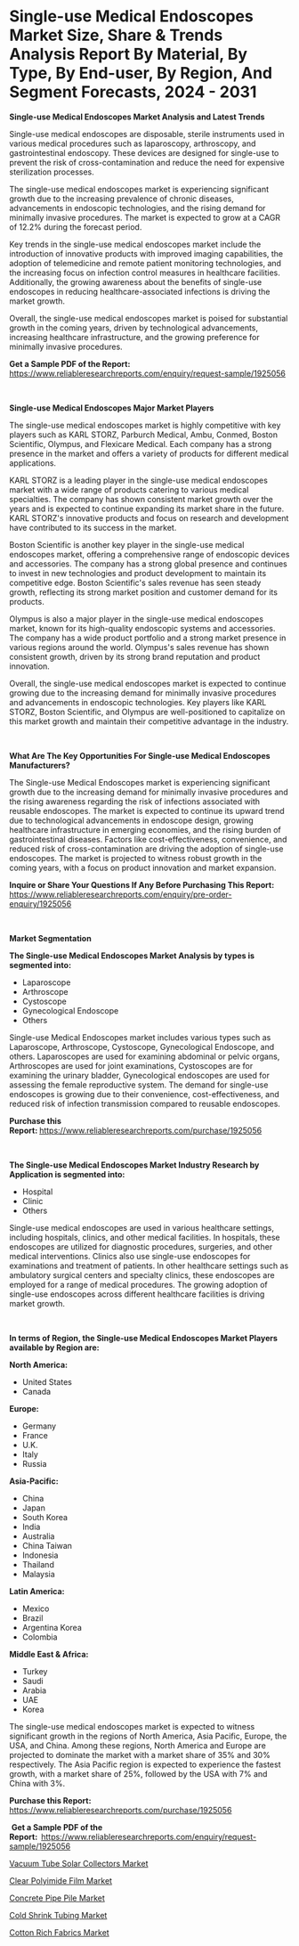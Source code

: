 <p><h1>Single-use Medical Endoscopes Market Size, Share & Trends Analysis Report By Material, By Type, By End-user, By Region, And Segment Forecasts, 2024 - 2031</h1></p><p><strong>Single-use Medical Endoscopes Market Analysis and Latest Trends</strong></p>
<p><p>Single-use medical endoscopes are disposable, sterile instruments used in various medical procedures such as laparoscopy, arthroscopy, and gastrointestinal endoscopy. These devices are designed for single-use to prevent the risk of cross-contamination and reduce the need for expensive sterilization processes.</p><p>The single-use medical endoscopes market is experiencing significant growth due to the increasing prevalence of chronic diseases, advancements in endoscopic technologies, and the rising demand for minimally invasive procedures. The market is expected to grow at a CAGR of 12.2% during the forecast period.</p><p>Key trends in the single-use medical endoscopes market include the introduction of innovative products with improved imaging capabilities, the adoption of telemedicine and remote patient monitoring technologies, and the increasing focus on infection control measures in healthcare facilities. Additionally, the growing awareness about the benefits of single-use endoscopes in reducing healthcare-associated infections is driving the market growth.</p><p>Overall, the single-use medical endoscopes market is poised for substantial growth in the coming years, driven by technological advancements, increasing healthcare infrastructure, and the growing preference for minimally invasive procedures.</p></p>
<p><strong>Get a Sample PDF of the Report:&nbsp;</strong> <a href="https://www.reliableresearchreports.com/enquiry/request-sample/1925056">https://www.reliableresearchreports.com/enquiry/request-sample/1925056</a></p>
<p>&nbsp;</p>
<p><strong>Single-use Medical Endoscopes Major Market Players</strong></p>
<p><p>The single-use medical endoscopes market is highly competitive with key players such as KARL STORZ, Parburch Medical, Ambu, Conmed, Boston Scientific, Olympus, and Flexicare Medical. Each company has a strong presence in the market and offers a variety of products for different medical applications.</p><p>KARL STORZ is a leading player in the single-use medical endoscopes market with a wide range of products catering to various medical specialties. The company has shown consistent market growth over the years and is expected to continue expanding its market share in the future. KARL STORZ's innovative products and focus on research and development have contributed to its success in the market.</p><p>Boston Scientific is another key player in the single-use medical endoscopes market, offering a comprehensive range of endoscopic devices and accessories. The company has a strong global presence and continues to invest in new technologies and product development to maintain its competitive edge. Boston Scientific's sales revenue has seen steady growth, reflecting its strong market position and customer demand for its products.</p><p>Olympus is also a major player in the single-use medical endoscopes market, known for its high-quality endoscopic systems and accessories. The company has a wide product portfolio and a strong market presence in various regions around the world. Olympus's sales revenue has shown consistent growth, driven by its strong brand reputation and product innovation.</p><p>Overall, the single-use medical endoscopes market is expected to continue growing due to the increasing demand for minimally invasive procedures and advancements in endoscopic technologies. Key players like KARL STORZ, Boston Scientific, and Olympus are well-positioned to capitalize on this market growth and maintain their competitive advantage in the industry.</p></p>
<p>&nbsp;</p>
<p><strong>What Are The Key Opportunities For Single-use Medical Endoscopes Manufacturers?</strong></p>
<p><p>The Single-use Medical Endoscopes market is experiencing significant growth due to the increasing demand for minimally invasive procedures and the rising awareness regarding the risk of infections associated with reusable endoscopes. The market is expected to continue its upward trend due to technological advancements in endoscope design, growing healthcare infrastructure in emerging economies, and the rising burden of gastrointestinal diseases. Factors like cost-effectiveness, convenience, and reduced risk of cross-contamination are driving the adoption of single-use endoscopes. The market is projected to witness robust growth in the coming years, with a focus on product innovation and market expansion.</p></p>
<p><strong>Inquire or Share Your Questions If Any Before Purchasing This Report:</strong> <a href="https://www.reliableresearchreports.com/enquiry/pre-order-enquiry/1925056">https://www.reliableresearchreports.com/enquiry/pre-order-enquiry/1925056</a></p>
<p>&nbsp;</p>
<p><strong>Market Segmentation</strong></p>
<p><strong>The Single-use Medical Endoscopes Market Analysis by types is segmented into:</strong></p>
<p><ul><li>Laparoscope</li><li>Arthroscope</li><li>Cystoscope</li><li>Gynecological Endoscope</li><li>Others</li></ul></p>
<p><p>Single-use Medical Endoscopes market includes various types such as Laparoscope, Arthroscope, Cystoscope, Gynecological Endoscope, and others. Laparoscopes are used for examining abdominal or pelvic organs, Arthroscopes are used for joint examinations, Cystoscopes are for examining the urinary bladder, Gynecological endoscopes are used for assessing the female reproductive system. The demand for single-use endoscopes is growing due to their convenience, cost-effectiveness, and reduced risk of infection transmission compared to reusable endoscopes.</p></p>
<p><strong>Purchase this Report:&nbsp;</strong><a href="https://www.reliableresearchreports.com/purchase/1925056">https://www.reliableresearchreports.com/purchase/1925056</a></p>
<p>&nbsp;</p>
<p><strong>The Single-use Medical Endoscopes Market Industry Research by Application is segmented into:</strong></p>
<p><ul><li>Hospital</li><li>Clinic</li><li>Others</li></ul></p>
<p><p>Single-use medical endoscopes are used in various healthcare settings, including hospitals, clinics, and other medical facilities. In hospitals, these endoscopes are utilized for diagnostic procedures, surgeries, and other medical interventions. Clinics also use single-use endoscopes for examinations and treatment of patients. In other healthcare settings such as ambulatory surgical centers and specialty clinics, these endoscopes are employed for a range of medical procedures. The growing adoption of single-use endoscopes across different healthcare facilities is driving market growth.</p></p>
<p>&nbsp;</p>
<p><strong>In terms of Region, the Single-use Medical Endoscopes Market Players available by Region are:</strong></p>
<p>
    <p> <strong> North America: </strong>
        <ul>
            <li>United States</li>
            <li>Canada</li>
        </ul>
        </p> 
    <p> <strong> Europe: </strong>
        <ul>
            <li>Germany</li>
            <li>France</li>
            <li>U.K.</li>
            <li>Italy</li>
            <li>Russia</li>
        </ul>
        </p> 
    <p> <strong> Asia-Pacific: </strong>
        <ul>
            <li>China</li>
            <li>Japan</li>
            <li>South Korea</li>
            <li>India</li>
            <li>Australia</li>
            <li>China Taiwan</li>
            <li>Indonesia</li>
            <li>Thailand</li>
            <li>Malaysia</li>
        </ul>
        </p> 
    <p> <strong> Latin America: </strong>
        <ul>
            <li>Mexico</li>
            <li>Brazil</li>
            <li>Argentina Korea</li>
            <li>Colombia</li>
        </ul>
        </p> 
    <p> <strong> Middle East & Africa: </strong>
        <ul>
            <li>Turkey</li>
            <li>Saudi</li>
            <li>Arabia</li>
            <li>UAE</li>
            <li>Korea</li>
        </ul>
    </p>
    </p>
<p><p>The single-use medical endoscopes market is expected to witness significant growth in the regions of North America, Asia Pacific, Europe, the USA, and China. Among these regions, North America and Europe are projected to dominate the market with a market share of 35% and 30% respectively. The Asia Pacific region is expected to experience the fastest growth, with a market share of 25%, followed by the USA with 7% and China with 3%.</p></p>
<p><strong>Purchase this Report: </strong><a href="https://www.reliableresearchreports.com/purchase/1925056">https://www.reliableresearchreports.com/purchase/1925056</a></p>
<p>&nbsp;<strong>Get a Sample PDF of the Report:&nbsp;&nbsp;</strong><a href="https://www.reliableresearchreports.com/enquiry/request-sample/1925056">https://www.reliableresearchreports.com/enquiry/request-sample/1925056</a></p>
<p><strong></strong></p>
<p><p><a href="https://extreme-scabiosa-c81.notion.site/Vacuum-Tube-Solar-Collectors-Market-Share-Market-New-Trends-Analysis-Report-By-Type-By-Applicatio-2b7fbbfb7e7f427ab7586216eaeaa02b">Vacuum Tube Solar Collectors Market</a></p><p><a href="https://summer-dogwood-3e9.notion.site/Clear-Polyimide-Film-Market-Insights-Market-Players-and-Forecast-Till-2031-e35ce1ca2a3643949c02dcb80e338b3b">Clear Polyimide Film Market</a></p><p><a href="https://view.publitas.com/reportprime-1/concrete-pipe-pile-market-challenges-opportunities-and-growth-drivers-and-major-market-players-forecasted-for-period-from-2024-2031/">Concrete Pipe Pile Market</a></p><p><a href="https://view.publitas.com/reportprime-1/cold-shrink-tubing-market-centers-on-aspects-such-as-market-growth-market-share-market-opportunity-and-projected-forecasts-spanning-from-2024-to-2031/">Cold Shrink Tubing Market</a></p><p><a href="https://metal-farmhouse-e95.notion.site/Cotton-Rich-Fabrics-Market-Challenges-Opportunities-and-Growth-Drivers-and-Major-Market-Players-f-835745cc819b4717952894333405d790">Cotton Rich Fabrics Market</a></p></p>